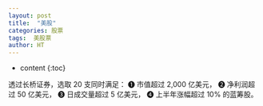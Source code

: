 ```yaml
---
layout: post
title:  "美股"
categories: 股票
tags:  美股票
author: HT
---
```


* content
{:toc}

透过长桥证券，选取 20 支同时满足：
➊ 市值超过 2,000 亿美元，
➋ 净利润超过 50 亿美元，
➌ 日成交量超过 5 亿美元，
➍ 上半年涨幅超过 10% 的蓝筹股。